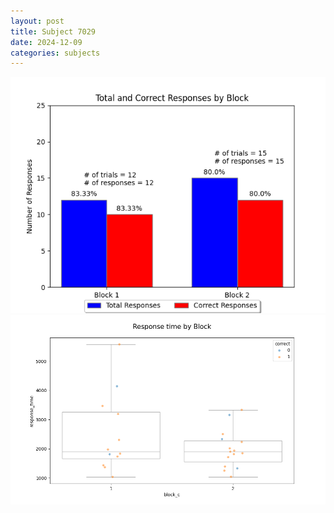 ```yaml
---
layout: post
title: Subject 7029
date: 2024-12-09
categories: subjects
---
```


![](data/7029/run-24/7029_ATS_responses.png)
![](data/7029/run-24/7029_ATS_rt.png)
